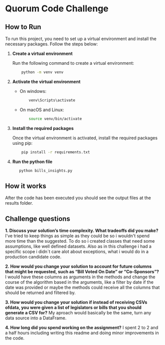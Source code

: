 # Quorum Code Challenge

## How to Run

To run this project, you need to set up a virtual environment and install the necessary 
packages. Follow the steps below:

1. **Create a virtual environment**

   Run the following command to create a virtual environment:

    ```bash
        python -m venv venv
    ```

2. **Activate the virtual environment**

    - On windows:
        ```bash
            venv\Scripts\activate
        ```
    
    - On macOS and Linux:
        ```bash
            source venv/bin/activate
        ```

3. **Install the required packages**

    Once the virtual environment is activated, install the required packages using pip:

    ```bash
        pip install -r requirements.txt
    ```

4. **Run the python file**
    ```bash
       python bills_insights.py
    ``` 

## How it works

After the code has been executed you should see the output files at the results folder.

## Challenge questions

**1. Discuss your solution’s time complexity. What tradeoffs did you make?**
I've tried to keep things as simple as they could be so i wouldn't spend more time 
than the suggested. To do so i created classes that need some assumptions, like 
well defined datasets. Also as in this challenge i had a specific scope i didn´t 
care alot about exceptions, what i would do in a production candidate code.

**2. How would you change your solution to account for future columns that might 
be requested, such as “Bill Voted On Date” or “Co-Sponsors”?**
I would have these columns as arguments in the methods and change the course of
the algorithm based in the arguments, like a filter by date if the date was provided 
or maybe the methods could receive all the columns that should be returned and 
filtered by.

**3. How would you change your solution if instead of receiving CSVs ofdata, 
you were given a list of legislators or bills that you should generate a CSV for?**
My aproach would basically be the same, turn any data source into a DataFrame.

**4. How long did you spend working on the assignment?**
I spent 2 to 2 and a half hours including writing this readme and doing minor improvements
in the code.

